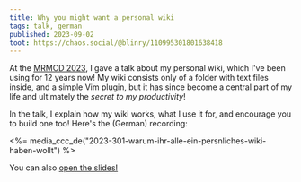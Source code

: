 ```yaml
---
title: Why you might want a personal wiki
tags: talk, german
published: 2023-09-02
toot: https://chaos.social/@blinry/110995301801638418
---
```


At the [MRMCD 2023](https://2023.mrmcd.net), I gave a talk about my personal wiki, which I've been using for 12 years now! My wiki consists only of a folder with text files inside, and a simple Vim plugin, but it has since become a central part of my life and ultimately the *secret to my productivity*!

In the talk, I explain how my wiki works, what I use it for, and encourage you to build one too! Here's the (German) recording:

<%= media_ccc_de("2023-301-warum-ihr-alle-ein-persnliches-wiki-haben-wollt") %>

You can also [open the slides!](slides/)
